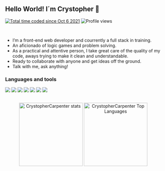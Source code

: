 ## Hello World! I´m Crystopher 👋

<p align="left"> 
  <a href="https://wakatime.com/@e1fd548b-4290-45a2-8ed2-6777f4cd2281"><img src="https://wakatime.com/badge/user/e1fd548b-4290-45a2-8ed2-6777f4cd2281.svg"            alt="Total time coded since Oct 6 2021" /></a>
  <img src="https://komarev.com/ghpvc/?username=CrystopherCarpenter-dev&color=blue" alt="Profile views">
</p>

<br/>

<ul>
  <li>I’m a front-end web developer and courrently a full stack in training. </li>
  <li>An aficionado of logic games and problem solving. </li>
  <li>As a practical and attentive person, I take great care of the quality of my code, aways trying to make it clean and understandable.  </li>
  <li>Ready to collaborate with anyone and get ideas off the ground.  </li>
  <li>Talk with me, ask anything! </li>
</ul>  


### Languages and tools
<a href="https://en.wikipedia.org/wiki/HTML5" title="HTML5"><img src="https://img.shields.io/badge/-HTML-05122A?style=flat&logo=HTML5" /></a>
<a href="https://en.wikipedia.org/wiki/CSS" title="CSS3"><img src="https://img.shields.io/badge/-CSS-05122A?style=flat&logo=CSS3&logoColor=1572B6" /></a>
<a href="https://en.wikipedia.org/wiki/JavaScript" title="JavaScript"><img src="https://img.shields.io/badge/-JavaScript-05122A?style=flat&logo=javascript" /></a>
<a href="https://reactjs.org/" title="React"><img src="https://img.shields.io/badge/-React-05122A?style=flat&logo=react" /></a>
<a href="https://git-scm.com/" title="Git"><img src="https://img.shields.io/badge/-Git-05122A?style=flat&logo=git" /></a>
<a href="https://github.com/" title="GitHub"><img src="https://img.shields.io/badge/-GitHub-05122A?style=flat&logo=github" /></a>
<a href="https://code.visualstudio.com/" title="Visual Studio Code"><img src="https://img.shields.io/badge/-Visual%20Studio%20Code-05122A?style=flat&logo=visual-studio-code&logoColor=007ACC" /> </a>

<br/>

<div align="center">
  <img height="205em" alt="CrystopherCarpenter stats" src="https://github-readme-stats.vercel.app/api?username=CrystopherCarpenter&show_icons=true&hide_border=true" />

  <img height="205em" alt="CrystopherCarpenter Top Languages" src="https://github-readme-stats.vercel.app/api/top-langs/?username=CrystopherCarpenter" />
</div>
